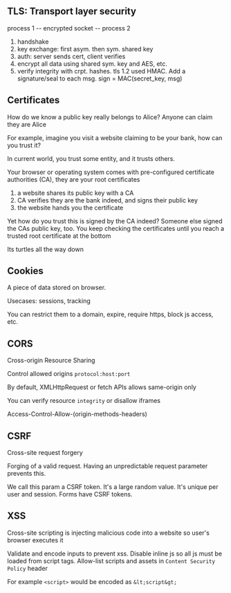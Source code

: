 ---
---
## TLS: Transport layer security

process 1 -- encrypted socket -- process 2

1. handshake 
2. key exchange: first asym. then sym. shared key 
3. auth: server sends cert, client verifies 
4. encrypt all data using shared sym. key and AES, etc. 
5. verify integrity with crpt. hashes. tls 1.2 used HMAC. Add a signature/seal to each msg. sign = MAC(secret_key, msg)

## Certificates 

How do we know a public key really belongs to Alice? Anyone can claim they are Alice

For example, imagine you visit a website claiming to be your bank, how can you trust it?

In current world, you trust some entity, and it trusts others. 

Your browser or operating system comes with pre-configured certificate authorities (CA), they are your root certificates
1. a website shares its public key with a CA 
2. CA verifies they are the bank indeed, and signs their public key 
3. the website hands you the certificate 

Yet how do you trust this is signed by the CA indeed? Someone else signed the CAs public key, too. You keep checking the certificates until you reach a trusted root certificate at the bottom 

Its turtles all the way down 


## Cookies 

A piece of data stored on browser. 

Usecases: sessions, tracking

You can restrict them to a domain, expire, require https, block js access, etc. 

## CORS

Cross-origin Resource Sharing 

Control allowed origins `protocol:host:port`

By default, XMLHttpRequest or fetch APIs allows same-origin only 

You can verify resource `integrity` or disallow iframes 

Access-Control-Allow-(origin-methods-headers)

## CSRF

Cross-site request forgery  

Forging of a valid request. Having an unpredictable request parameter prevents this. 

We call this param a CSRF token. It's a large random value. It's unique per user and session. Forms have CSRF tokens. 

## XSS

Cross-site scripting is injecting malicious code into a website so user's browser executes it 

Validate and encode inputs to prevent xss. Disable inline js so all js must be loaded from script tags. Allow-list scripts and assets in `Content Security Policy` header

For example `<script>` would be encoded as `&lt;script&gt;`
